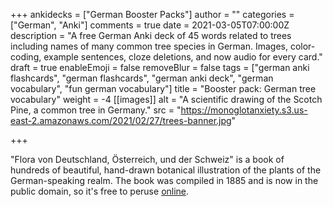 +++
ankidecks = ["German Booster Packs"]
author = ""
categories = ["German", "Anki"]
comments = true
date = 2021-03-05T07:00:00Z
description = "A free German Anki deck of 45 words related to trees including names of many common tree species in German. Images, color-coding, example sentences, cloze deletions, and now audio for every card."
draft = true
enableEmoji = false
removeBlur = false
tags = ["german anki flashcards", "german flashcards", "german anki deck", "german vocabulary", "fun german vocabulary"]
title = "Booster pack: German tree vocabulary"
weight = -4
[[images]]
alt = "A scientific drawing of the Scotch Pine, a common tree in Germany."
src = "https://monoglotanxiety.s3.us-east-2.amazonaws.com/2021/02/27/trees-banner.jpg"

+++

"Flora von Deutschland, Österreich, und der Schweiz" is a book of hundreds of beautiful, hand-drawn botanical illustration of the plants of the German-speaking realm. The book was compiled in 1885 and is now in the public domain, so it's free to peruse [online](). 